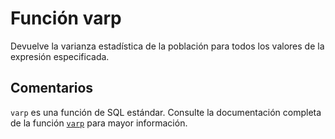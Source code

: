 ﻿---
SidebarGroup: "Funciones de agregación"
Autogenerated: true
---

# Función  varp

Devuelve la varianza estadística de la población para todos los valores de la expresión especificada.

## Comentarios 

`varp` es una función de SQL estándar. Consulte la documentación completa de la función [`varp`](https://learn.microsoft.com/es-es/sql/t-sql/functions/varp-transact-sql) para mayor información.
